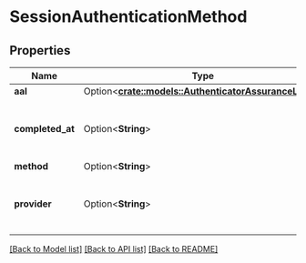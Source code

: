 # SessionAuthenticationMethod

## Properties

Name | Type | Description | Notes
------------ | ------------- | ------------- | -------------
**aal** | Option<[**crate::models::AuthenticatorAssuranceLevel**](authenticatorAssuranceLevel.md)> |  | [optional]
**completed_at** | Option<**String**> | When the authentication challenge was completed. | [optional]
**method** | Option<**String**> |  | [optional]
**provider** | Option<**String**> | OIDC or SAML provider id used for authentication | [optional]

[[Back to Model list]](../README.md#documentation-for-models) [[Back to API list]](../README.md#documentation-for-api-endpoints) [[Back to README]](../README.md)


